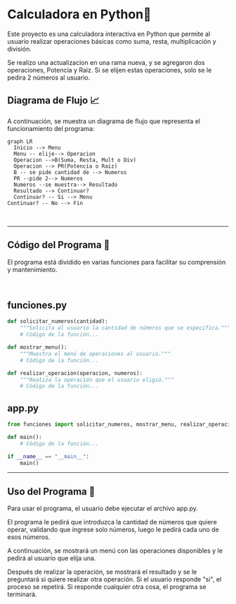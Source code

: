 # Calculadora en Python🧮
Este proyecto es una calculadora interactiva en Python que permite al usuario realizar operaciones básicas como suma, resta, multiplicación y división.

Se realizo una actualizacion en una rama nueva, y se agregaron dos operaciones, Potencia y Raiz.
Si se elijen estas operaciones, solo se le pedira 2 números al usuario.

## Diagrama de Flujo 📈

A continuación, se muestra un diagrama de flujo que representa el funcionamiento del programa:

```mermaid
graph LR
  Inicio --> Menu
  Menu -- elije--> Operacion
  Operacion -->B(Suma, Resta, Mult o Div)
  Operacion --> PR(Potencia o Raiz)
  B -- se pide cantidad de --> Numeros
  PR --pide 2--> Numeros
  Numeros --se muestra--> Resultado
  Resultado --> Continuar?
  Continuar? -- Si --> Menu
Continuar? -- No --> Fin
 ```

<br>

<hr>

## Código del Programa 📜
El programa está dividido en varias funciones para facilitar su comprensión y mantenimiento.

<br>

## funciones.py
```python
def solicitar_numeros(cantidad):
    """Solicita al usuario la cantidad de números que se especifica."""
    # Código de la función...

def mostrar_menu():
    """Muestra el menú de operaciones al usuario."""
    # Código de la función...

def realizar_operacion(operacion, numeros):
    """Realiza la operación que el usuario eligió."""
    # Código de la función...
```
## app.py
```python
from funciones import solicitar_numeros, mostrar_menu, realizar_operacion

def main():
    # Código de la función...

if __name__ == "__main__":
    main()
```
<hr>

## Uso del Programa 👥

Para usar el programa, el usuario debe ejecutar el archivo app.py. 

El programa le pedirá que introduzca la cantidad de números que quiere operar, validando que ingrese solo números, luego le pedirá cada uno de esos números. 

A continuación, se mostrará un menú con las operaciones disponibles y le pedirá al usuario que elija una. 

Después de realizar la operación, se mostrará el resultado y se le preguntará si quiere realizar otra operación. Si el usuario responde "si", el proceso se repetirá. Si responde cualquier otra cosa, el programa se terminará.


